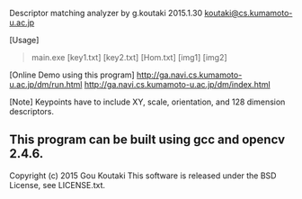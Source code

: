 Descriptor matching analyzer by g.koutaki 2015.1.30
koutaki@cs.kumamoto-u.ac.jp


[Usage]
>main.exe [key1.txt] [key2.txt] [Hom.txt] [img1] [img2]

[Online Demo using this program]
http://ga.navi.cs.kumamoto-u.ac.jp/dm/run.html
http://ga.navi.cs.kumamoto-u.ac.jp/dm/index.html

[Note]
Keypoints have to include XY, scale, orientation, and
128 dimension descriptors.


This program can be built using gcc and opencv 2.4.6.
----------------------------------------------------------
Copyright (c) 2015 Gou Koutaki
This software is released under the BSD License, see LICENSE.txt.
